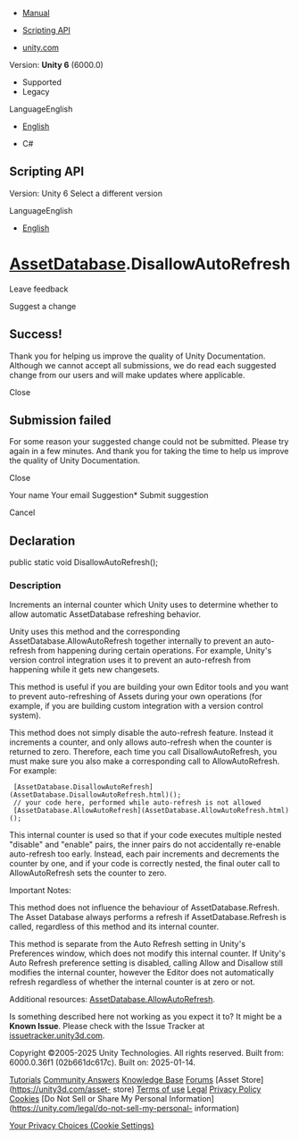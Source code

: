 [ ]()

  * [Manual](../Manual/index.html)
  * [Scripting API](../ScriptReference/index.html)

  * [unity.com](https://unity.com/)

Version: **Unity 6** (6000.0)

  * Supported
  * Legacy

LanguageEnglish

  * [English]()

  * C#

[ ](https://docs.unity3d.com)

## Scripting API

Version: Unity 6 Select a different version

LanguageEnglish

  * [English]()

#  [AssetDatabase](AssetDatabase.html).DisallowAutoRefresh

Leave feedback

Suggest a change

## Success!

Thank you for helping us improve the quality of Unity Documentation. Although
we cannot accept all submissions, we do read each suggested change from our
users and will make updates where applicable.

Close

## Submission failed

For some reason your suggested change could not be submitted. Please <a>try
again</a> in a few minutes. And thank you for taking the time to help us
improve the quality of Unity Documentation.

Close

Your name Your email Suggestion* Submit suggestion

Cancel

[ ]()

## Declaration

public static void DisallowAutoRefresh();

### Description

Increments an internal counter which Unity uses to determine whether to allow
automatic AssetDatabase refreshing behavior.

Unity uses this method and the corresponding AssetDatabase.AllowAutoRefresh
together internally to prevent an auto-refresh from happening during certain
operations. For example, Unity's version control integration uses it to
prevent an auto-refresh from happening while it gets new changesets.  
  
This method is useful if you are building your own Editor tools and you want
to prevent auto-refreshing of Assets during your own operations (for example,
if you are building custom integration with a version control system).  
  
This method does not simply disable the auto-refresh feature. Instead it
increments a counter, and only allows auto-refresh when the counter is
returned to zero. Therefore, each time you call DisallowAutoRefresh, you must
make sure you also make a corresponding call to AllowAutoRefresh. For example:

    
    
     [AssetDatabase.DisallowAutoRefresh](AssetDatabase.DisallowAutoRefresh.html)();
     // your code here, performed while auto-refresh is not allowed
     [AssetDatabase.AllowAutoRefresh](AssetDatabase.AllowAutoRefresh.html)();

This internal counter is used so that if your code executes multiple nested
"disable" and "enable" pairs, the inner pairs do not accidentally re-enable
auto-refresh too early. Instead, each pair increments and decrements the
counter by one, and if your code is correctly nested, the final outer call to
AllowAutoRefresh sets the counter to zero.  
  
Important Notes:  
  
This method does not influence the behaviour of AssetDatabase.Refresh. The
Asset Database always performs a refresh if AssetDatabase.Refresh is called,
regardless of this method and its internal counter.  
  
This method is separate from the Auto Refresh setting in Unity's Preferences
window, which does not modify this internal counter. If Unity's Auto Refresh
preference setting is disabled, calling Allow and Disallow still modifies the
internal counter, however the Editor does not automatically refresh regardless
of whether the internal counter is at zero or not.  
  
Additional resources:
[AssetDatabase.AllowAutoRefresh](AssetDatabase.AllowAutoRefresh.html).

Is something described here not working as you expect it to? It might be a
**Known Issue**. Please check with the Issue Tracker at
[issuetracker.unity3d.com](https://issuetracker.unity3d.com).

Copyright ©2005-2025 Unity Technologies. All rights reserved. Built from:
6000.0.36f1 (02b661dc617c). Built on: 2025-01-14.

[Tutorials](https://unity3d.com/learn) [Community
Answers](https://answers.unity3d.com) [Knowledge
Base](https://support.unity3d.com/hc/en-us)
[Forums](https://forum.unity3d.com) [Asset Store](https://unity3d.com/asset-
store) [Terms of use](https://docs.unity3d.com/Manual/TermsOfUse.html)
[Legal](https://unity.com/legal) [Privacy
Policy](https://unity.com/legal/privacy-policy)
[Cookies](https://unity.com/legal/cookie-policy) [Do Not Sell or Share My
Personal Information](https://unity.com/legal/do-not-sell-my-personal-
information)

[Your Privacy Choices (Cookie Settings)](javascript:void\(0\);)

